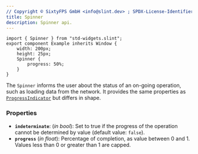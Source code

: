 ```yaml
---
// Copyright © SixtyFPS GmbH <info@slint.dev> ; SPDX-License-Identifier: MIT
title: Spinner
description: Spinner api.
---
```

```slint playground
import { Spinner } from "std-widgets.slint";
export component Example inherits Window {
    width: 200px;
    height: 25px;
    Spinner {
        progress: 50%;
    }
}
```

The `Spinner` informs the user about the status of an on-going operation, such as loading data from the network. It provides the same properties as
[`ProgressIndicator`](/tng/std-widgets/progressindicator/) but differs in shape.

### Properties

-   **`indeterminate`**: (_in_ _bool_): Set to true if the progress of the operation cannot be determined by value (default value: `false`).
-   **`progress`** (_in_ _float_): Percentage of completion, as value between 0 and 1. Values less than 0 or greater than 1 are capped.
